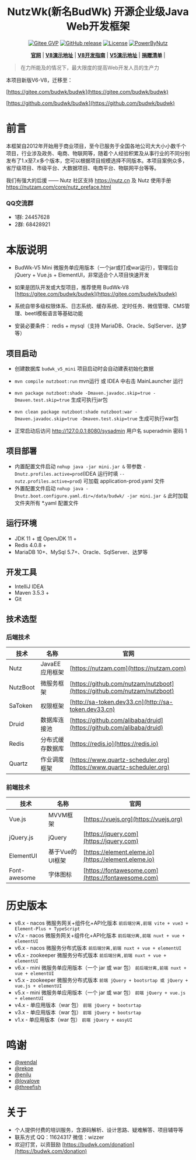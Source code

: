 <div align="center">
    <br/>
    <h1>NutzWk(新名BudWk) 开源企业级Java Web开发框架</h1>

[![Gitee GVP](https://gitee.com/wizzer/NutzWk/badge/star.svg?theme=gvp)](https://gitee.com/wizzer/NutzWk)
[![GitHub release](https://img.shields.io/github/release/Wizzercn/NutzWk.svg)](https://github.com/budwk/budwk/releases)
[![License](https://img.shields.io/badge/license-Apache%202-4EB1BA.svg)](https://www.apache.org/licenses/LICENSE-2.0.html)
[![PowerByNutz](https://img.shields.io/badge/PowerBy-Nutz-green.svg)](https://github.com/nutzam/nutz)
</div>

<div align="center">

**[官网](https://budwk.com)** |
**[V8演示地址](https://demo.budwk.com)** |
**[V8开发指南](https://budwk.com/docs)** |
**[V5演示地址](https://nutzwk.wizzer.cn)** |
**[捐赠清单](https://budwk.com/donation)** |

</div>

> 在力所能及的情况下，最大限度的提高Web开发人员的生产力

本项目新版V6-V8，迁移至： 


[https://gitee.com/budwk/budwk](https://gitee.com/budwk/budwk)

[https://github.com/budwk/budwk](https://github.com/budwk/budwk)


# 前言

本框架自2012年开始用于商业项目，至今已服务于全国各地公司大大小小数千个项目，行业涉及政务、电商、物联网等，随着个人经验积累及从事行业的不同分别发布了1.x至7.x多个版本，您可以根据项目规模选择不同版本。本项目案例众多，省厅级项目、市级平台、大数据项目、电商平台、物联网平台等等。

我们有强大的后援 —— Nutz 社区支持  https://nutz.cn  及 Nutz 使用手册 https://nutzam.com/core/nutz_preface.html

### QQ交流群
*  1群: 24457628
*  2群: 68428921

# 本版说明

* BudWk-V5 Mini 微服务单应用版本（一个jar或打成war运行），管理后台 jQuery + Vue.js + ElementUI，非常适合个人项目快速开发

* 如果是团队开发或大型项目，推荐使用 BudWk-V8 [https://gitee.com/budwk/budwk](https://gitee.com/budwk/budwk)

* 系统自带多级权限体系、日志系统、缓存系统、定时任务、微信管理、CMS管理、beetl模板语言等基础功能

* 安装必要条件： redis + mysql（支持 MariaDB、Oracle、SqlServer、达梦等）

## 项目启动

* 创建数据库 `budwk_v5_mini` 项目启动时会自动建表初始化数据

* `mvn compile nutzboot:run`  mvn运行 或 IDEA 中右击 MainLauncher 运行

* `mvn package nutzboot:shade -Dmaven.javadoc.skip=true -Dmaven.test.skip=true` 生成可执行jar包

* `mvn clean package nutzboot:shade nutzboot:war -Dmaven.javadoc.skip=true -Dmaven.test.skip=true` 生成可执行war包

* 正常启动后访问 http://127.0.0.1:8080/sysadmin 用户名 superadmin 密码 1

## 项目部署

* 内置配置文件启动  `nohup java -jar mini.jar &` 带参数 `-Dnutz.profiles.active=prod`(IDEA 运行时填 `--nutz.profiles.active=prod`) 可加载 application-prod.yaml 文件
* 外置配置文件启动  `nohup java -Dnutz.boot.configure.yaml.dir=/data/budwk/ -jar mini.jar &` 此时加载文件夹所有 *.yaml 配置文件

## 运行环境

*   JDK 11 + 或 OpenJDK 11 +
*   Redis 4.0.8 +
*   MariaDB 10+、MySql 5.7+、Oracle、SqlServer、达梦等

## 开发工具
*   IntelliJ IDEA
*   Maven 3.5.3 +
*   Git

## 技术选型

### 后端技术
技术 | 名称 | 官网
----|------|----
Nutz | JavaEE应用框架  | [https://nutzam.com](https://nutzam.com)
NutzBoot | 微服务框架  | [https://github.com/nutzam/nutzboot](https://github.com/nutzam/nutzboot)
SaToken | 权限框架  | [http://sa-token.dev33.cn](http://sa-token.dev33.cn)
Druid | 数据库连接池  | [https://github.com/alibaba/druid](https://github.com/alibaba/druid)
Redis | 分布式缓存数据库  | [https://redis.io](https://redis.io)
Quartz | 作业调度框架  | [https://www.quartz-scheduler.org](https://www.quartz-scheduler.org)

### 前端技术
技术 | 名称 | 官网
----|------|----
Vue.js | MVVM框架 | [https://vuejs.org](https://vuejs.org)
jQuery.js | jQuery | [https://jquery.com](https://jquery.com)
ElementUI | 基于Vue的UI框架 | [https://element.eleme.io](https://element.eleme.io)
Font-awesome | 字体图标  | [https://fontawesome.com](https://fontawesome.com)

# 历史版本

*   v8.x - nacos 微服务网关+组件化+API化版本 ```前后端分离,前端 vite + vue3 + Element-Plus + TypeScript```
*   v7.x - nacos 微服务网关+组件化+API化版本 ```前后端分离,前端 nuxt + vue + elementUI```
*   v6.x - nacos 微服务分布式版本 ```前后端分离,前端 nuxt + vue + elementUI```
*   v6.x - zookeeper 微服务分布式版本 ```前后端分离,前端 nuxt + vue + elementUI```
*   v6.x - mini 微服务单应用版本（一个 jar 或 war 包） ```前后端分离,前端 nuxt + vue + elementUI```
*   v5.x - zookeeper 微服务分布式版本 ```前端 jQuery + bootsrtap 或 jQuery + vue.js + elementUI```
*   v5.x - mini 微服务单应用版本（一个 jar 或 war 包） ```前端 jQuery + vue.js + elementUI```
*   v4.x - 单应用版本（war 包） ```前端 jQuery + bootsrtap```
*   v3.x - 单应用版本（war 包） ```前端 jQuery + bootsrtap```
*   v1.x - 单应用版本（war 包）  ```前端 jQuery + easyUI```

# 鸣谢

* [@wendal](https://github.com/wendal)
* [@rekoe](https://github.com/Rekoe)
* [@enilu](https://github.com/enilu)
* [@loyalove](https://github.com/loyalove)
* [@threefish](https://github.com/threefish)

# 关于

* 个人提供付费的培训服务，含源码解析、设计思路、疑难解答、项目辅导等
* 联系方式 QQ：11624317  微信：wizzer
* 欢迎打赏，以资鼓励 [https://budwk.com/donation](https://budwk.com/donation)